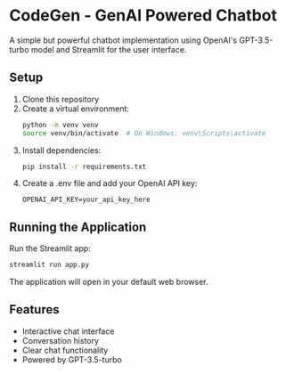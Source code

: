 # CodeGen - GenAI Powered Chatbot

A simple but powerful chatbot implementation using OpenAI's GPT-3.5-turbo model and Streamlit for the user interface.

## Setup

1. Clone this repository
2. Create a virtual environment:
   ```bash
   python -m venv venv
   source venv/bin/activate  # On Windows: venv\Scripts\activate
   ```
3. Install dependencies:
   ```bash
   pip install -r requirements.txt
   ```
4. Create a .env file and add your OpenAI API key:
   ```
   OPENAI_API_KEY=your_api_key_here
   ```

## Running the Application

Run the Streamlit app:

```bash
streamlit run app.py
```

The application will open in your default web browser.

## Features

- Interactive chat interface
- Conversation history
- Clear chat functionality
- Powered by GPT-3.5-turbo
